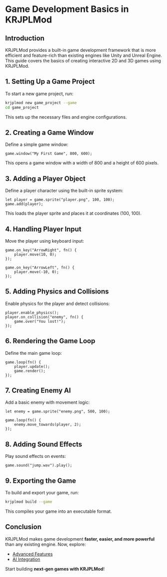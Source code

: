 # Game Development Basics in KRJPLMod

## Introduction
KRJPLMod provides a built-in game development framework that is more efficient and feature-rich than existing engines like Unity and Unreal Engine. This guide covers the basics of creating interactive 2D and 3D games using KRJPLMod.

## 1. Setting Up a Game Project
To start a new game project, run:
```bash
krjplmod new game_project --game
cd game_project
```
This sets up the necessary files and engine configurations.

## 2. Creating a Game Window
Define a simple game window:
```krjplmod
game.window("My First Game", 800, 600);
```
This opens a game window with a width of 800 and a height of 600 pixels.

## 3. Adding a Player Object
Define a player character using the built-in sprite system:
```krjplmod
let player = game.sprite("player.png", 100, 100);
game.add(player);
```
This loads the player sprite and places it at coordinates (100, 100).

## 4. Handling Player Input
Move the player using keyboard input:
```krjplmod
game.on_key("ArrowRight", fn() {
    player.move(10, 0);
});

game.on_key("ArrowLeft", fn() {
    player.move(-10, 0);
});
```

## 5. Adding Physics and Collisions
Enable physics for the player and detect collisions:
```krjplmod
player.enable_physics();
player.on_collision("enemy", fn() {
    game.over("You lost!");
});
```

## 6. Rendering the Game Loop
Define the main game loop:
```krjplmod
game.loop(fn() {
    player.update();
    game.render();
});
```

## 7. Creating Enemy AI
Add a basic enemy with movement logic:
```krjplmod
let enemy = game.sprite("enemy.png", 500, 100);

game.loop(fn() {
    enemy.move_towards(player, 2);
});
```

## 8. Adding Sound Effects
Play sound effects on events:
```krjplmod
game.sound("jump.wav").play();
```

## 9. Exporting the Game
To build and export your game, run:
```bash
krjplmod build --game
```
This compiles your game into an executable format.

## Conclusion
KRJPLMod makes game development **faster, easier, and more powerful** than any existing engine. Now, explore:
- [Advanced Features](../docs/advanced_features.md)
- [AI Integration](../use_cases/ai_integration.md)

Start building **next-gen games with KRJPLMod**!

